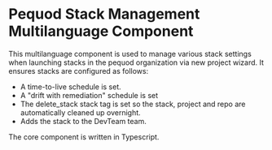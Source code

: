 # Pequod Stack Management Multilanguage Component
This multilanguage component is used to manage various stack settings when launching stacks in the pequod organization via new project wizard.
It ensures stacks are configured as follows:
* A time-to-live schedule is set.
* A "drift with remediation" schedule is set
* The delete_stack stack tag is set so the stack, project and repo are automatically cleaned up overnight.
* Adds the stack to the DevTeam team.

The core component is written in Typescript.